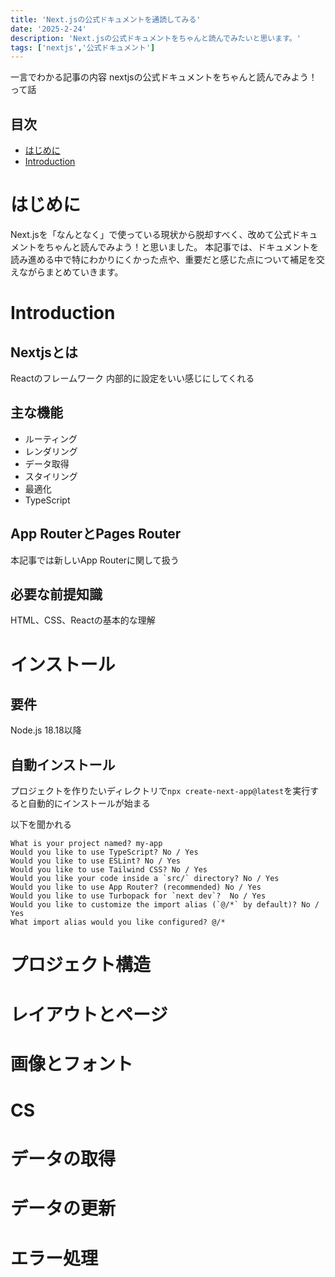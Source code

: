 ```yaml
---
title: 'Next.jsの公式ドキュメントを通読してみる'
date: '2025-2-24'
description: 'Next.jsの公式ドキュメントをちゃんと読んでみたいと思います。'
tags: ['nextjs','公式ドキュメント']
---
```


一言でわかる記事の内容
nextjsの公式ドキュメントをちゃんと読んでみよう！って話

## 目次
- [はじめに](#はじめに)
- [Introduction](#introduction)


# はじめに
Next.jsを「なんとなく」で使っている現状から脱却すべく、改めて公式ドキュメントをちゃんと読んでみよう！と思いました。
本記事では、ドキュメントを読み進める中で特にわかりにくかった点や、重要だと感じた点について補足を交えながらまとめていきます。

# Introduction
## Nextjsとは
Reactのフレームワーク
内部的に設定をいい感じにしてくれる

## 主な機能
- ルーティング
- レンダリング
- データ取得
- スタイリング
- 最適化
- TypeScript

## App RouterとPages Router
本記事では新しいApp Routerに関して扱う

## 必要な前提知識
HTML、CSS、Reactの基本的な理解

# インストール
## 要件
Node.js 18.18以降

## 自動インストール
プロジェクトを作りたいディレクトリで`npx create-next-app@latest`を実行すると自動的にインストールが始まる

以下を聞かれる
```
What is your project named? my-app
Would you like to use TypeScript? No / Yes
Would you like to use ESLint? No / Yes
Would you like to use Tailwind CSS? No / Yes
Would you like your code inside a `src/` directory? No / Yes
Would you like to use App Router? (recommended) No / Yes
Would you like to use Turbopack for `next dev`?  No / Yes
Would you like to customize the import alias (`@/*` by default)? No / Yes
What import alias would you like configured? @/*
```


# プロジェクト構造
# レイアウトとページ
# 画像とフォント
# CS
# データの取得
# データの更新
# エラー処理
